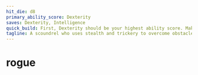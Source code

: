 ```yaml
---
hit_die: d8
primary_ability_score: Dexterity
saves: Dexterity, Intelligence
quick_build: First, Dexterity should be your highest ability score. Make Intelligence your next-highest if you want to excel at Investigation or plan to take up the Arcane Trickster archetype. Choose Charisma instead if you plan to emphasize deception and social interaction. Second, choose the charlatan background.
tagline: A scoundrel who uses stealth and trickery to overcome obstacles and enemies
---
```


# rogue
